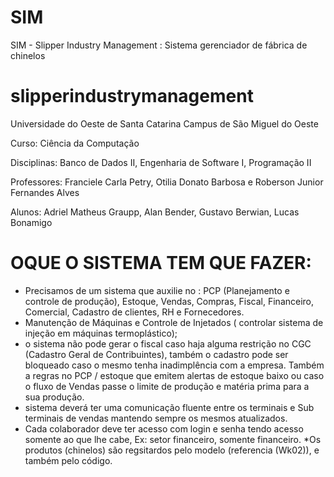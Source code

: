 # SIM
SIM - Slipper Industry Management : Sistema gerenciador de fábrica de chinelos


# slipperindustrymanagement
Universidade do Oeste de Santa Catarina Campus de São Miguel do Oeste

Curso: Ciência da Computação

Disciplinas: Banco de Dados II, Engenharia de Software I, Programação II

Professores: Franciele Carla Petry, Otilia Donato Barbosa e Roberson Junior Fernandes Alves

Alunos: Adriel Matheus Graupp, Alan Bender, Gustavo Berwian, Lucas Bonamigo


#	OQUE O SISTEMA TEM QUE FAZER:

* Precisamos de um sistema que auxilie no : PCP (Planejamento e controle de produção), Estoque, Vendas, 
Compras, Fiscal, Financeiro, Comercial, Cadastro de clientes, RH e Fornecedores. 
* Manutenção de Máquinas e Controle de Injetados ( controlar sistema de injeção em máquinas termoplástico);
* o sistema não pode gerar o fiscal caso haja alguma restrição no CGC (Cadastro Geral de Contribuintes), também 
o cadastro pode ser bloqueado caso o mesmo tenha inadimplência com a empresa. 
Também a regras no PCP / estoque que emitem alertas de estoque baixo ou caso o fluxo de Vendas passe o limite de 
produção e matéria prima para a sua produção.
* sistema deverá ter uma comunicação fluente entre os terminais e Sub terminais de vendas mantendo sempre os mesmos 
atualizados. 
* Cada colaborador deve ter acesso com login e senha tendo acesso somente ao que lhe cabe, Ex: setor financeiro, 
somente financeiro.
*Os produtos (chinelos) são regsitardos pelo modelo (referencia (Wk02)), e também pelo código.
